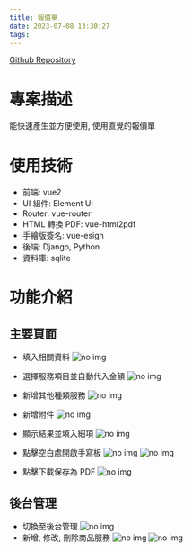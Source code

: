 ```yaml
---
title: 報價單
date: 2023-07-08 13:30:27
tags:
---
```


[Github Repository](https://github.com/pseuder/hj-quotation)

# 專案描述

能快速產生並方便使用, 使用直覺的報價單

# 使用技術

- 前端: vue2
- UI 組件: Element UI
- Router: vue-router
- HTML 轉換 PDF: vue-html2pdf
- 手繪版簽名: vue-esign
- 後端: Django, Python
- 資料庫: sqlite

# 功能介紹

## 主要頁面

- 填入相關資料
  ![no img](basic.png)

- 選擇服務項目並自動代入金額
  ![no img](service_select.png)

- 新增其他種類服務
  ![no img](other_service.png)

- 新增附件
  ![no img](attachment.png)

- 顯示結果並填入細項
  ![no img](result.png)

- 點擊空白處開啟手寫板
  ![no img](sign.png)
  ![no img](sign2.png)

- 點擊下載保存為 PDF
  ![no img](pdf.png)

## 後台管理

- 切換至後台管理
  ![no img](setting.png)
- 新增, 修改, 刪除商品服務
  ![no img](service_data.png)
  ![no img](add_service.png)
